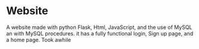 # Website
A website made with python Flask, Html, JavaScript, and the use of MySQL an with MySQL procedures. it has a fully functional login, Sign up page, and a home page.
Took awhile
